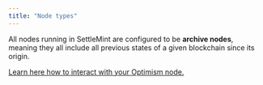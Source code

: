 ```yaml
---
title: "Node types"
---
```


All nodes running in SettleMint are configured to be **archive nodes**, meaning they all include all previous states of a given blockchain since its origin.

[Learn here how to interact with your Optimism node.](3_optimism-connect-to-a-node.md)
